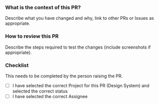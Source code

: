 ### What is the context of this PR?

<!-- ignore-task-list-start -->

Describe what you have changed and why, link to other PRs or Issues as appropriate.

<!-- ignore-task-list-end -->

### How to review this PR

<!-- ignore-task-list-start -->

Describe the steps required to test the changes (include screenshots if appropriate).

<!-- ignore-task-list-end -->

### Checklist

<!-- ignore-task-list-start -->

This needs to be completed by the person raising the PR.

<!-- ignore-task-list-end -->

- [ ] I have selected the correct Project for this PR (Design System) and selected the correct status
- [ ] I have selected the correct Assignee
